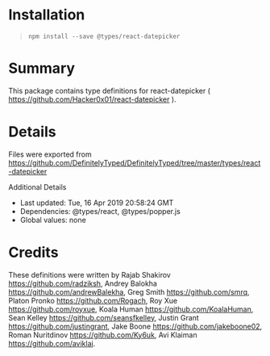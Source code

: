 # Installation
> `npm install --save @types/react-datepicker`

# Summary
This package contains type definitions for react-datepicker ( https://github.com/Hacker0x01/react-datepicker ).

# Details
Files were exported from https://github.com/DefinitelyTyped/DefinitelyTyped/tree/master/types/react-datepicker

Additional Details
 * Last updated: Tue, 16 Apr 2019 20:58:24 GMT
 * Dependencies: @types/react, @types/popper.js
 * Global values: none

# Credits
These definitions were written by Rajab Shakirov <https://github.com/radziksh>, Andrey Balokha <https://github.com/andrewBalekha>, Greg Smith <https://github.com/smrq>, Platon Pronko <https://github.com/Rogach>, Roy Xue <https://github.com/royxue>, Koala Human <https://github.com/KoalaHuman>, Sean Kelley <https://github.com/seansfkelley>, Justin Grant <https://github.com/justingrant>, Jake Boone <https://github.com/jakeboone02>, Roman Nuritdinov <https://github.com/Ky6uk>, Avi Klaiman <https://github.com/aviklai>.
